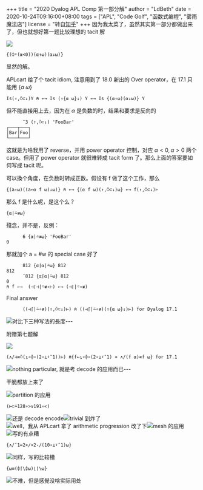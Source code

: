 +++
title = "2020 Dyalog APL Comp 第一部分解"
author = "LdBeth"
date = 2020-10-24T09:16:00+08:00
tags = ["APL", "Code Golf", "函数式编程", "雾雨魔法店"]
license = "转自[知乎](https://zhuanlan.zhihu.com/p/268165587)"
+++
因为我太菜了，虽然其实第一部分都做出来了，但也就想好第一题比较理想的 tacit 解

![](v2-91358355e32b3871ed5b84fee560de76_b.jpg)
````apl
{(⌽⍣(⍺<0))(⍺↑⍵)(⍺↓⍵)}
````

显然的解。

APLcart 给了个 tacit idiom, 注意用到了 18.0 新出的 Over operator，在 17.1 只能用 $\{\alpha\; \omega\}$ 

````apl
Is(↑,⍥⊂↓)Y ⍝ ←→ Is (↑{⍺ ⍵}↓) Y ←→ Is {(⍺↑⍵)(⍺↓⍵)} Y
````

但不能直接用上去，因为在 $\alpha$ 是负数的时，结果和要求是反向的

````apl
      ¯3 (↑,⍥⊂↓) 'FooBar'
┌───┬───┐
│Bar│Foo│
└───┴───┘
````

这就是为啥我用了 reverse，并用 power operator 控制，对应 $\alpha <0, \alpha >0$ 两个 case。但用了 power operator 就很难转成 tacit form 了。那么上面的答案要如何写成 tacit 呢。

可以換个角度，在负数时转成正数。假设有 f 做了这个工作，那么

````apl
{(a↑⍵)((a←⍺ f ⍵)↓⍵)} ⍝ ←→ {(⍺ f ⍵)(↑,⍥⊂↓)⍵} ←→ f(↑,⍥⊂↓)⊢
````

那么 f 是什么呢，是这个么？

````apl
{⍺|⍨≢⍵}
````

殘念，并不是，反例：

````apl
      6 {⍺|⍨≢⍵} 'FooBar'
0
````

那就加个 a = #w 的 special case 好了

````apl
      812 {⍺⌈⍺|⍨⍵} 812
812
      ¯812 {⍺⌈⍺|⍨⍵} 812
0
⍝ f ←→  (⊣⌈⊣|⍨≢∘⊢) ←→ (⊣⌈|⍨∘≢)
````

Final answer

````apl
      ((⊣⌈|⍨∘≢)(↑,⍥⊂↓)⊢) ⍝ ((⊣⌈|⍨∘≢)(↑{⍺ ⍵}↓)⊢) for Dyalog 17.1
````

![](v2-4367935fdf559969f7104fe94391321a_b.jpg "对比下三种写法的長度")---

附赠第七题解

![](v2-a2126b822ee53a53ff1964667e2353d6_b.jpg)
````apl
(∧/⊣∊⍥(⍸∘⌽∘(2∘⊥⍣¯1))⊢) ⍝{f←⍸∘⌽∘(2∘⊥⍣¯1) ⋄ ∧/(f ⍺)∊f ⍵} for 17.1
````

![](v2-2651edd52b36ce263730a75155ac8793_b.jpg "nothing particular, 就是考 decode 的应用而已")---

干脆都放上来了

![](v2-13e3840919b3e283a128e350531b882a_b.jpg "partition 的应用")
````apl
(⊢⊂⍨128∘>∨191∘<)
````

![](v2-a16cb494adeb87f2ddde8cf28287d6dd_b.jpg "还是 decode encode")![](v2-b5c0564865e1c2d35baf369f5958a80a_b.jpg "trivial 到炸了")![](v2-7734970e46b77c015bc859f8006011f2_b.jpg "well，我从 APLcart 拿了 arithmetic progression 改了下")![](v2-6a07561817677a2ba786db8c622afed8_b.jpg "mesh 的应用")![](v2-29ddff47164e05c25cde152136f4e47c_b.jpg "写的有点糟")
````apl
{∧/¯1=2×/×2-/(10∘⊥⍣¯1)⍵}
````

![](v2-f0ffa2762beb120565d5988d8146d15c_b.jpg "同样，写的比较槽")
````apl
{⍵≡(⌽⌈\⌽⍵)⌊⌈\⍵}
````

![](v2-b1834c4c84a672793f39b03bac5faf4a_b.jpg "不难，但是感覺没啥实际用处")
